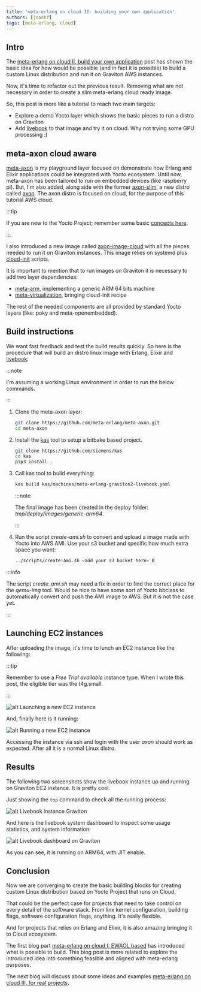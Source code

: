 ```yaml
---
title: 'meta-erlang on cloud II: building your own application'
authors: [joaohf]
tags: [meta-erlang, cloud]
---
```


<!---

- The previous blog has showed how to use EWAOL and adds meta-erlang support to it
- Now it's time to create something more tiny with only the components that we need
- meta-xpto for cloud erlang/elixir services
- How to create an image
- Publish to AWS AMI
- Run a instance
- Conclusion

-->

## Intro

The
[meta-erlang on cloud II, build your own application](/blog/2023/02/04/index)
post has shown the basic idea for how would be possible (and in fact it is
possible) to build a custom Linux distribution and run it on Graviton AWS
instances.

Now, it's time to refactor out the previous result. Removing what are not
necessary in order to create a slim meta-erlang cloud ready image.

So, this post is more like a tutorial to reach two main targets:

- Explore a demo Yocto layer which shows the basic pieces to run a distro on
  Graviton
- Add [livebook](https://livebook.dev/) to that image and try it on cloud. Why
  not trying some GPU processing :)

## meta-axon cloud aware

[meta-axon](https://github.com/meta-erlang/meta-axon) is my playground layer
focused on demonstrate how Erlang and Elixir applications could be integrated
with Yocto ecosystem. Until now, meta-axon has been tailored to run on embedded
devices (like raspberry pi). But, I'm also added, along side with the former
[axon-slim](https://github.com/meta-erlang/meta-axon/conf/distro/axon.conf), a
new distro called
[axon](https://github.com/meta-erlang/meta-axon/conf/distro/axon.conf). The axon
distro is focused on cloud, for the purpose of this tutorial AWS cloud.

:::tip

If you are new to the Yocto Project; remember some basic
[concepts here](https://docs.yoctoproject.org/overview-manual/concepts.html#yocto-project-concepts).

:::

I also introduced a new image called
[axon-image-cloud](https://github.com/meta-erlang/meta-axon/recipes-extented/image/axon-image-cloud.bb)
with all the pieces needed to run it on Graviton instances. This image relies on
systemd plus [cloud-init](https://cloud-init.io/) scripts.

It is important to mention that to run images on Graviton it is necessary to add
two layer dependencies:

- [meta-arm](https://git.yoctoproject.org/git/meta-arm), implementing a generic
  ARM 64 bits machine
- [meta-virtualization](https://git.yoctoproject.org/git/meta-virtualization),
  bringing cloud-init recipe

The rest of the needed components are all provided by standard Yocto layers
(like: poky and meta-openembedded).

## Build instructions

We want fast feedback and test the build results quickly. So here is the
procedure that will build an distro linux image with Erlang, Elixir and
[livebook](https://livebook.dev/):

:::note

I'm assuming a working Linux environment in order to run the below commands.

:::

1. Clone the meta-axon layer:

   ```bash
   git clone https://github.com/meta-erlang/meta-axon.git
   cd meta-axon
   ```

1. Install the [kas](https://kas.readthedocs.io/en/latest/) tool to setup a
   bitbake based project.

   ```bash
   git clone https://github.com/siemens/kas
   cd kas
   pip3 install .
   ```

1. Call kas tool to build everything:

   ```bash
   kas build kas/machines/meta-erlang-graviton2-livebook.yaml
   ```

   :::note

   The final image has been created in the deploy folder:
   _tmp/deploy/images/generic-arm64_.

   :::

1. Run the script _create-ami.sh_ to convert and upload a image made with Yocto
   into AWS AMI. Use your s3 bucket and specific how much extra space you want:

   ```bash
   ../scripts/create-ami.sh <add your s3 bucket here> 8
   ```

:::info

The script _create_ami.sh_ may need a fix in order to find the correct place for
the _qemu-img_ tool. Would be nice to have some sort of Yocto bbclass to
automatically convert and push the AMI image to AWS. But it is not the case yet.

:::

## Launching EC2 instances

After uploading the image, it's time to lunch an EC2 instance like the
following:

:::tip

Remember to use a _Free Trial available_ instance type. When I wrote this post,
the eligible tier was the t4g.small.

:::

![alt Launching a new EC2 instance](ec2_instance.jpg 'Launching a new EC2 instance')

And, finally here is it running:

![alt Running a new EC2 instance](ec2_running.jpg 'Running a new EC2 instance')

Accessing the instance via ssh and login with the user _axon_ should work as
expected. After all it is a normal Linux distro.

## Results

The following two screenshots show the livebook instance up and running on
Graviton EC2 instance. It is pretty cool.

Just showing the `top` command to check all the running process:

![alt Livebook instance Graviton](livebook_instance.jpg 'Livebook instance on Graviton')

And here is the livebook system dashboard to inspect some usage statistics, and
system information:

![alt Livebook dashboard on Graviton](livebook_dashboard.jpg 'Livebook dashboard on Graviton')

As you can see, it is running on ARM64, with JIT enable.

## Conclusion

Now we are converging to create the basic building blocks for creating custom
Linux distribution based on Yocto Project that runs on Cloud.

That could be the perfect case for projects that need to take control on every
detail of the software stack. From linx kernel configuration, building flags,
software configuration flags, anything. It's really flexible.

And for projects that relies on Erlang and Elixir, it is also amazing bringing
it to Cloud ecosystem.

The first blog part
[meta-erlang on cloud I: EWAOL based](/blog/2023/01/29/index) has introduced
what is possible to build. This blog post is more related to explore the
introduced idea into something feasible and aligned with meta-erlang purposes.

The next blog will discuss about some ideas and examples
[meta-erlang on cloud III, for real projects](/blog/2023/02/14/index).
